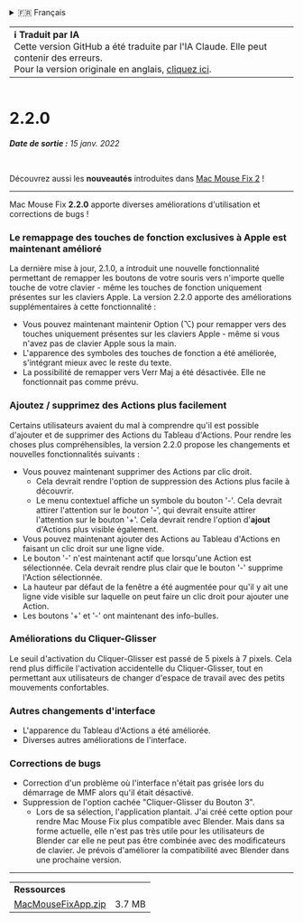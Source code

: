 <details>
<summary>🇫🇷 Français</summary>

[🇬🇧 English (GitHub)](https://github.com/noah-nuebling/mac-mouse-fix/releases/tag/2.2.0)\
[🇦🇩 Català](https://redirect.macmousefix.com/?target=mmf-release&tag=2.2.0&locale=ca)\
[🇩🇪 Deutsch](https://redirect.macmousefix.com/?target=mmf-release&tag=2.2.0&locale=de)\
[🇪🇸 Español](https://redirect.macmousefix.com/?target=mmf-release&tag=2.2.0&locale=es)\
**🇫🇷 Français**\
[🇮🇩 Indonesia](https://redirect.macmousefix.com/?target=mmf-release&tag=2.2.0&locale=id)\
[🇮🇹 Italiano](https://redirect.macmousefix.com/?target=mmf-release&tag=2.2.0&locale=it)\
[🇭🇺 Magyar](https://redirect.macmousefix.com/?target=mmf-release&tag=2.2.0&locale=hu)\
[🇳🇱 Nederlands](https://redirect.macmousefix.com/?target=mmf-release&tag=2.2.0&locale=nl)\
[🇵🇱 Polski](https://redirect.macmousefix.com/?target=mmf-release&tag=2.2.0&locale=pl)\
[🇧🇷 Português (Brasil)](https://redirect.macmousefix.com/?target=mmf-release&tag=2.2.0&locale=pt-BR)\
[🇵🇹 Português (Portugal)](https://redirect.macmousefix.com/?target=mmf-release&tag=2.2.0&locale=pt-PT)\
[🇷🇴 Română](https://redirect.macmousefix.com/?target=mmf-release&tag=2.2.0&locale=ro)\
[🇸🇪 Svenska](https://redirect.macmousefix.com/?target=mmf-release&tag=2.2.0&locale=sv)\
[🇻🇳 Tiếng Việt](https://redirect.macmousefix.com/?target=mmf-release&tag=2.2.0&locale=vi)\
[🇹🇷 Türkçe](https://redirect.macmousefix.com/?target=mmf-release&tag=2.2.0&locale=tr)\
[🇨🇿 Čeština](https://redirect.macmousefix.com/?target=mmf-release&tag=2.2.0&locale=cs)\
[🇬🇷 Ελληνικά](https://redirect.macmousefix.com/?target=mmf-release&tag=2.2.0&locale=el)\
[🇷🇺 Русский](https://redirect.macmousefix.com/?target=mmf-release&tag=2.2.0&locale=ru)\
[🇺🇦 Українська](https://redirect.macmousefix.com/?target=mmf-release&tag=2.2.0&locale=uk)\
[🇮🇱 עברית](https://redirect.macmousefix.com/?target=mmf-release&tag=2.2.0&locale=he)\
[🇸🇦 العربية](https://redirect.macmousefix.com/?target=mmf-release&tag=2.2.0&locale=ar)\
[🇮🇳 हिन्दी](https://redirect.macmousefix.com/?target=mmf-release&tag=2.2.0&locale=hi)\
[🇹🇭 ไทย](https://redirect.macmousefix.com/?target=mmf-release&tag=2.2.0&locale=th)\
[🇨🇳 中文 (简体)](https://redirect.macmousefix.com/?target=mmf-release&tag=2.2.0&locale=zh-Hans)\
[🇨🇳 中文 (繁體)](https://redirect.macmousefix.com/?target=mmf-release&tag=2.2.0&locale=zh-Hant)\
[🇭🇰 中文（香港)](https://redirect.macmousefix.com/?target=mmf-release&tag=2.2.0&locale=zh-HK)\
[🇯🇵 日本語](https://redirect.macmousefix.com/?target=mmf-release&tag=2.2.0&locale=ja)\
[🇰🇷 한국어](https://redirect.macmousefix.com/?target=mmf-release&tag=2.2.0&locale=ko)\
[Help translate Mac Mouse Fix to different languages!](https://github.com/noah-nuebling/mac-mouse-fix/discussions/731)
</details>
<table align=><td>
<b>ℹ️ Traduit par IA</b><br>
Cette version GitHub a été traduite par l'IA Claude. Elle peut contenir des erreurs.<br>
Pour la version originale en anglais, <a href="https://github.com/noah-nuebling/mac-mouse-fix/releases/tag/2.2.0">cliquez ici</a>.
</td></table>

<table></table>

# 2.2.0
***Date de sortie :** 15 janv. 2022*

<br>

Découvrez aussi les **nouveautés** introduites dans [Mac Mouse Fix 2](https://redirect.macmousefix.com/?target=mmf-release&tag=2.0.0&locale=fr) !

---

Mac Mouse Fix **2.2.0** apporte diverses améliorations d'utilisation et corrections de bugs !

### Le remappage des touches de fonction exclusives à Apple est maintenant amélioré

La dernière mise à jour, 2.1.0, a introduit une nouvelle fonctionnalité permettant de remapper les boutons de votre souris vers n'importe quelle touche de votre clavier - même les touches de fonction uniquement présentes sur les claviers Apple. La version 2.2.0 apporte des améliorations supplémentaires à cette fonctionnalité :

- Vous pouvez maintenant maintenir Option (⌥) pour remapper vers des touches uniquement présentes sur les claviers Apple - même si vous n'avez pas de clavier Apple sous la main.
- L'apparence des symboles des touches de fonction a été améliorée, s'intégrant mieux avec le reste du texte.
- La possibilité de remapper vers Verr Maj a été désactivée. Elle ne fonctionnait pas comme prévu.

### Ajoutez / supprimez des Actions plus facilement

Certains utilisateurs avaient du mal à comprendre qu'il est possible d'ajouter et de supprimer des Actions du Tableau d'Actions. Pour rendre les choses plus compréhensibles, la version 2.2.0 propose les changements et nouvelles fonctionnalités suivants :

- Vous pouvez maintenant supprimer des Actions par clic droit.
  - Cela devrait rendre l'option de suppression des Actions plus facile à découvrir.
  - Le menu contextuel affiche un symbole du bouton '-'. Cela devrait attirer l'attention sur le _bouton_ '-', qui devrait ensuite attirer l'attention sur le bouton '+'. Cela devrait rendre l'option d'**ajout** d'Actions plus visible également.
- Vous pouvez maintenant ajouter des Actions au Tableau d'Actions en faisant un clic droit sur une ligne vide.
- Le bouton '-' n'est maintenant actif que lorsqu'une Action est sélectionnée. Cela devrait rendre plus clair que le bouton '-' supprime l'Action sélectionnée.
- La hauteur par défaut de la fenêtre a été augmentée pour qu'il y ait une ligne vide visible sur laquelle on peut faire un clic droit pour ajouter une Action.
- Les boutons '+' et '-' ont maintenant des info-bulles.

### Améliorations du Cliquer-Glisser

Le seuil d'activation du Cliquer-Glisser est passé de 5 pixels à 7 pixels. Cela rend plus difficile l'activation accidentelle du Cliquer-Glisser, tout en permettant aux utilisateurs de changer d'espace de travail avec des petits mouvements confortables.

### Autres changements d'interface

- L'apparence du Tableau d'Actions a été améliorée.
- Diverses autres améliorations de l'interface.

### Corrections de bugs

- Correction d'un problème où l'interface n'était pas grisée lors du démarrage de MMF alors qu'il était désactivé.
- Suppression de l'option cachée "Cliquer-Glisser du Bouton 3".
  - Lors de sa sélection, l'application plantait. J'ai créé cette option pour rendre Mac Mouse Fix plus compatible avec Blender. Mais dans sa forme actuelle, elle n'est pas très utile pour les utilisateurs de Blender car elle ne peut pas être combinée avec des modificateurs de clavier. Je prévois d'améliorer la compatibilité avec Blender dans une prochaine version.

---

<table align="start">
<tr>
    <td colspan=2>
        <b>Ressources</b>
    </td>
</tr>
<tr>
    <td><a href="https://github.com/noah-nuebling/mac-mouse-fix/releases/download/2.2.0/MacMouseFixApp.zip">MacMouseFixApp.zip</a></td>
    <td>3.7 MB</td>
</tr>
</table>